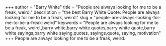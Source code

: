 +++
author = "Barry White"
title = "People are always looking for me to be a freak, weird."
description = "the best Barry White Quote: People are always looking for me to be a freak, weird."
slug = "people-are-always-looking-for-me-to-be-a-freak-weird"
keywords = "People are always looking for me to be a freak, weird.,barry white,barry white quotes,barry white quote,barry white sayings,barry white saying,quotes, sayings,quote, saying, motivation"
+++
People are always looking for me to be a freak, weird.
